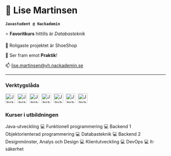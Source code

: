# 🐯 Lise Martinsen

**`Javastudent @ Nackademin`**


⭐ **Favoritkurs** hittills är *Databasteknik*

💫 Roligaste projektet är ShoeShop

💭 Ser fram emot **Praktik**!

📫 lise.martinsen@yh.nackademin.se


---
### Verktygslåda


<img align="left" alt="Java" width="30px" style="padding-right:5px" src="https://cdn.jsdelivr.net/gh/devicons/devicon@latest/icons/java/java-original.svg" />
<img align="left" alt="Java" width="30px" style="padding-right:5px" src="https://cdn.jsdelivr.net/gh/devicons/devicon@latest/icons/kotlin/kotlin-original.svg" />
<img align="left" alt="Java" width="30px" style="padding-right:5px" src="https://cdn.jsdelivr.net/gh/devicons/devicon@latest/icons/spring/spring-original.svg" />
<img align="left" alt="Java" width="30px" style="padding-right:5px" src="https://cdn.jsdelivr.net/gh/devicons/devicon@latest/icons/javascript/javascript-original.svg" />
<img align="left" alt="Java" width="30px" style="padding-right:5px" src="https://cdn.jsdelivr.net/gh/devicons/devicon@latest/icons/html5/html5-original.svg" />
<img align="left" alt="Java" width="30px" style="padding-right:5px" src="https://cdn.jsdelivr.net/gh/devicons/devicon@latest/icons/css3/css3-original.svg" />
<img align="left" alt="Java" width="30px" style="padding-right:5px" src="https://cdn.jsdelivr.net/gh/devicons/devicon@latest/icons/mysql/mysql-original.svg" />  

<br/> <!-- En ny rad här -->
<br/> <!-- En ny rad här -->

### Kurser i utbildningen


Java-utveckling	💻 Funktionell programmering 💻 Backend 1
<br/> <!-- En ny rad här -->
Objektorienterad programmering 💻 Databasteknik 💻 Backend 2
<br/> <!-- En ny rad här -->
Designmönster, Analys och Design 💻 Klientutveckling 💻 DevOps 💻 It-säkerhet





<!--
**lisemartinsen1/lisemartinsen1** is a ✨ _special_ ✨ repository because its `README.md` (this file) appears on your GitHub profile.

Here are some ideas to get you started:

- 🔭 I’m currently working on ...
- 🌱 I’m currently learning ...
- 👯 I’m looking to collaborate on ...
- 🤔 I’m looking for help with ...
- 💬 Ask me about ...
- 📫 How to reach me: ...
- 😄 Pronouns: ...
- ⚡ Fun fact: ...
-->
